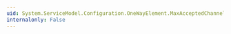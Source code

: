```yaml
---
uid: System.ServiceModel.Configuration.OneWayElement.MaxAcceptedChannels
internalonly: False
---
```

